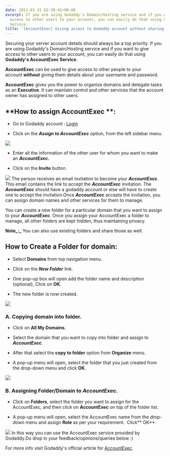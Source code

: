 ```yaml
---
date: 2011-01-31 02:30:42+00:00
excerpt: If you are using Godaddy's Domain/Hosting service and if you want to give
  access to other users to your account, you can easily do that using Godaddy's AccountExec
  Service.
title: '[AccountExec] Giving access to Godaddy account without sharing password'
---
```


Securing your server account details should always be a top priority. If you are using Godaddy's Domain/Hosting service and if you want to give access to other users to your account, you can easily do that using **Godaddy's AccountExec Service**.

**AccountExec** can be used to give access to other people to your account **without** giving them details about your username and password.

**AccountExec** gives you the power to  organize domains and delegate tasks as an **Executive**. It can maintain control and other services that the account owner has assigned to other users.


## **How to assign AccountExec **:





	
  * Go to Godaddy account : [Login](http://godaddy.com/)

	
  * Click on the _**Assign to AccountExec**_ option, from the left sidebar menu.

[![](https://rtcamp.com/wp-content/uploads/2011/01/bloggertowp-godaddy-1.png)](https://rtcamp.com/wp-content/uploads/2011/01/bloggertowp-godaddy-1.png)
	
  * Enter all the information of the other user for whom you want to make an _**AccountExec.**_

	
  * Click on the **Invite** button.

[![](https://rtcamp.com/wp-content/uploads/2011/01/bloggertowp-godaddy-2.png)](https://rtcamp.com/wp-content/uploads/2011/01/bloggertowp-godaddy-2.png)
The person receives an email invitation to become your _**AccountExec**_. This email contains the link to accept   the _**AccountExec**_ invitation. The _**AccountExec**_ should have a godaddy account or else will have to create one to accept the invitation.Once _**AccountExec**_ accepts the invitation, you can assign domain  names and other services for them to manage.

You can create a new folder for a particular domain that you want to assign to your _**AccountExec**_. Once you assign your AccountExec a folder to manage, all other folders are kept hidden, thus maintaining privacy.

**Note_:_** You can also use existing folders and share those as well.


## **How to Create a Folder for domain:**





	
  * Select **Domains** from top navigation menu.

	
  * Click on the _**New Folder**_ link.

	
  * One pop-up box will open add the folder name and description (optional), Click on **OK**.

	
  * The new folder is now created.

[![](https://rtcamp.com/wp-content/uploads/2011/01/B2W-godaddy-3.png)](https://rtcamp.com/wp-content/uploads/2011/01/B2W-godaddy-3.png)


### **A. Copying domain into folder.**





	
  * Click on **All My Domains**.

	
  * Select the domain that you want to copy into folder and assign to _**AccountExec**_.

	
  * After that select the **copy to folder** option from **Organize** menu.

	
  * A pop-up menu will open, select the folder that you just created from the drop-down menu and click **OK**.

[![](https://rtcamp.com/wp-content/uploads/2011/01/B2W-godaddy-41.png)](https://rtcamp.com/wp-content/uploads/2011/01/B2W-godaddy-41.png)


### **B. Assigning Folder/Domain to** _**AccountExec**_.





	
  * Click on **Folders**, select the folder you want to assign for the AccountExec, and then click on **AccountExec** on top of the folder list.

	
  * A pop-up menu will open, select the AccountExec name from the drop-down menu and assign **Role** as per your requirement.  Click** OK**.

[![](https://rtcamp.com/wp-content/uploads/2011/01/b2w-accountexec3-600x252.png)](https://rtcamp.com/wp-content/uploads/2011/01/b2w-accountexec3.png)
In this way you can use the AccountExec service provided by Godaddy.Do drop in your feedback/opinions/queries below :)

For more info visit Godaddy's official article for [AccountExec](http://help.godaddy.com/article/3138).
